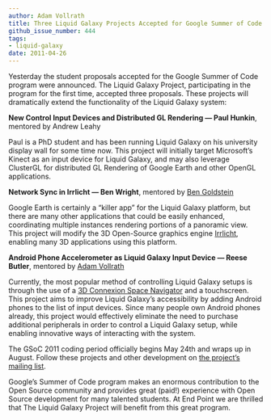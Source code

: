```yaml
---
author: Adam Vollrath
title: Three Liquid Galaxy Projects Accepted for Google Summer of Code 2011
github_issue_number: 444
tags:
- liquid-galaxy
date: 2011-04-26
---
```


Yesterday the student proposals accepted for the Google Summer of Code program were announced. The Liquid Galaxy Project, participating in the program for the first time, accepted three proposals. These projects will dramatically extend the functionality of the Liquid Galaxy system:

**New Control Input Devices and Distributed GL Rendering — Paul Hunkin**, mentored by Andrew Leahy

Paul is a PhD student and has been running Liquid Galaxy on his university display wall for some time now. This project will initially target Microsoft’s Kinect as an input device for Liquid Galaxy, and may also leverage ClusterGL for distributed GL Rendering of Google Earth and other OpenGL applications.

**Network Sync in Irrlicht — Ben Wright**, mentored by [Ben Goldstein](/team/benjamin-goldstein)

Google Earth is certainly a “killer app” for the Liquid Galaxy platform, but there are many other applications that could be easily enhanced, coordinating multiple instances rendering portions of a panoramic view. This project will modify the 3D Open-Source graphics engine [Irrlicht](http://irrlicht.sourceforge.net/), enabling many 3D applications using this platform.

**Android Phone Accelerometer as Liquid Galaxy Input Device — Reese Butler**, mentored by [Adam Vollrath](/blog/authors/adam-vollrath)

Currently, the most popular method of controlling Liquid Galaxy setups is through the use of a [3D Connexion Space Navigator](https://www.3dconnexion.com/spacemouse_compact/en/) and a touchscreen. This project aims to improve Liquid Galaxy’s accessibility by adding Android phones to the list of input devices. Since many people own Android phones already, this project would effectively eliminate the need to purchase additional peripherals in order to control a Liquid Galaxy setup, while enabling innovative ways of interacting with the system.

The GSoC 2011 coding period officially begins May 24th and wraps up in August. Follow these projects and other development on [the project’s mailing list](https://groups.google.com/forum/#!forum/liquid-galaxy).

Google’s Summer of Code program makes an enormous contribution to the Open Source community and provides great (paid!) experience with Open Source development for many talented students. At End Point we are thrilled that The Liquid Galaxy Project will benefit from this great program.
